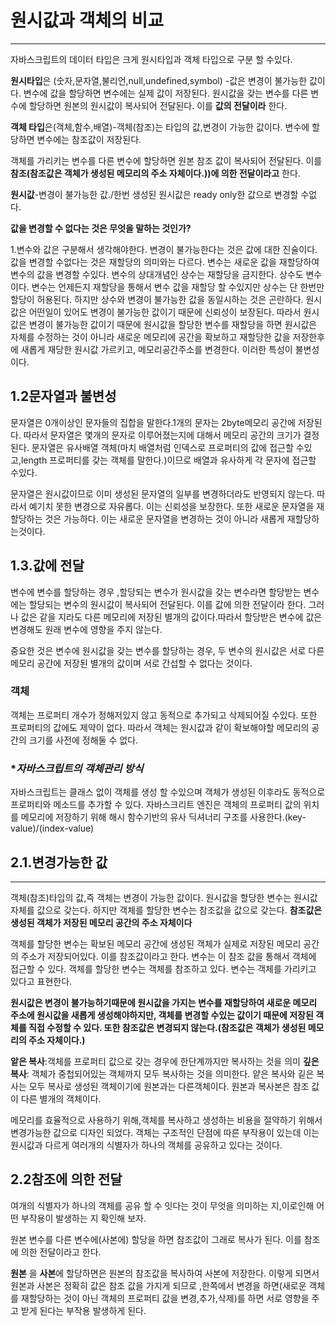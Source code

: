 # 원시값과 객체의 비교

<hr>

자바스크립트의 데이터 타입은 크게 원시타입과 객체 타입으로 구분 할 수있다.

**원시타입**은 (숫자,문자열,불리언,null,undefined,symbol) -값은 변경이 불가능한 값이다. 변수에 값을 할당하면 변수에는 실제 값이 저장된다. 
원시값을 갖는 변수를 다른 변수에 할당하면 원본의 원시값이 복사되어 전달된다.
이를 **값의 전달이라** 한다. 

**객체 타입**은(객체,함수,배열)-객체(참조)는 타입의 값,변경이 가능한 값이다. 변수에 할당하면 변수에는 참조값이 저장된다.

객체를 가리키는 변수를 다른 변수에 할당하면 원본 참조 값이 복사되어 전달된다. 이를  **참조(참조값은 객체가 생성된 메모리의 주소 자체이다.))에 의한 전달이라고** 한다.



**원시값**-변경이 불가능한 값./한번 생성된 원시값은 ready only한 값으로 변경할 수없다.

**값을 변경할 수 없다는 것은 무엇을 말하는 것인가?**

1.변수와 값은 구분해서 생각해야한다. 변경이 불가능한다는 것은 값에 대한 진술이다.
값을 변경할 수없다는 것은 재할당의 의미와는 다르다. 변수는 새로운 값을 재할당하여  변수의 값을 변경할 수있다. 변수의 상대개념인 상수는 재할당을 금지한다. 상수도 변수이다. 변수는 언제든지 재할당을 통해서 변수 값을 재할당 할 수있지만 상수는 단 한번만 할당이 허용된다. 
하지만 상수와 변경이 불가능한 값을 동일시하는 것은 곤란하다. 원시값은 어떤일이 있어도 변경이 불가능한 값이기 때문에 신뢰성이 보장된다.
따라서 원시값은 변경이 불가능한 값이기 때문에 원시값을 할당한 변수를 재할당을 하면 원시값은 자체를 수정하는 것이 아니라  새로운 메모리에 공간을 확보하고 재할당한 값을 저장한후에   새롭게 재당한 원시값 가르키고, 메모리공간주소를 변경한다.
이러한 특성이 불변성이다.

## 1.2문자열과 불변성

문자열은 0개이상인 문자들의 집합을 말한다.1개의 문자는 2byte메모리 공간에 저장된다. 따라서 문자열은 몇개의 문자로 이루어졌는지에 대해서 메모리 공간의 크기가 결정된다.
문자열은 유사배열 객체(마치 배열처럼 인덱스로 프로퍼티의 값에 접근할 수있고,length 프로퍼티를 갖는 객체를 말한다.)이므로 배열과 유사하게 각 문자에 접근할 수있다.

문자열은 원시값이므로 이미 생성된 문자열의 일부를 변경하더라도 반영되지 않는다. 따라서 예기치 못한 변경으로 자유롭다. 이는 신뢰성을 보장한다. 또한 새로운 문자열을 재할당하는 것은 가능하다. 이는 새로운 문자열을 변경하는 것이 아니라 새롭게 재할당하는것이다.

## 1.3.값에 전달

변수에 변수를 할당하는 경우 ,할당되는 변수가 원시값을 갖는 변수라면 할당받는 변수에는 할당되는 변수의 원시값이 복사되어 전달된다. 이를  값에 의한 전달이라 한다.
그러나 값은 같을 지라도 다른 메모리에 저장된 별개의 값이다.따라서 할당받은 변수에 값은 변경해도 원래 변수에 영향을 주지 않는다.

중요한 것은 변수에 원시값을 갖는 변수를 할당하는 경우, 두 변수의 원시값은 서로 다른 메모리 공간에 저장된 별개의 값이며 서로 간섭할 수 없다는 것이다.

### 객체 

객체는 프로퍼티 개수가 정해저있지 않고 동적으로 추가되고 삭제되어질 수있다. 또한 프로퍼티의 값에도 제약이 없다. 따라서 객체는 원시값과 같이 확보해야할 메모리의  공간의 크기를 사전에 정해둘 수 없다.

### **자바스크립트의 객체관리 방식*

자바스크립트는 클래스 없이 객체를 생성  할 수있으며 객체가 생성된 이후라도 동적으로 프로퍼티와 메소드를 추가할 수 있다. 자바스크리트 엔진은 객체의 프로퍼티 값의 위치를 메모리에 저장하기 위해 해시 함수기반의 유사 딕셔너리 구조를 사용한다.(key-value)/(index-value)

## 2.1.변경가능한 값

<hr>

객체(참조)타입의 값,즉 객체는 변경이 가능한 값이다.
원시값을 할당한 변수는 원시값 자체를 값으로 갖는다. 하지만 객체를 할당한 변수는 참조값을 값으로 갖는다. 
 **참조값은 생성된 객체가 저장된 메모리 공간의 주소 자체이다**

 객체를 할당한 변수는 확보된 메모리 공간에 생성된 객체가 실제로 저장된 메모리 공간의 주소가 저장되어있다. 이를 참조값이라고 한다. 변수는 이 참조 값을 통해서 객체에 접근할 수 있다.
객체를 할당한 변수는 객체를 참조하고 있다. 변수는 객체를 가리키고 있다고 표현한다.

**원시값은 변경이 불가능하기때문에  원시값을 가지는 변수를 재할당하여 새로운 메모리 주소에 원시값을 새롭게 생성해야하지만, 객체를 변경할 수있는 값이기 때문에 저장된 객체를 직접 수정할 수 있다.  또한 참조값은 변경되지 않는다.(참조값은 객체가 생성된 메모리의 주소 자체이다.)**

**앝은 복사**:객체를 프로퍼티 값으로 갖는 경우에 한단계까지만 복사하는 것을 의미
**깊은 복사**: 객체가 중첩되어있는 객체까지 모두 복사하는 것을 의미한다.
얕은 복사와 깉은 복사는 모두 복사로 생성된 객체이기에 원본과는 다른객체이다. 원본과 복사본은 참조 값이 다른 별개의 객체이다.

메모리를 효율적으로 사용하기 위해,객체를 복사하고 생성하는 비용을 절약하기 위해서 변경가능한 값으로 디자인 되었다. 객체는 구조적인 단점에 따른 부작용이 있는데 이는 원시값과 다르게 여러개의 식별자가 하나의 객체를 공유하고 있다는 것이다.

## 2.2참조에 의한 전달

여개의 식별자가 하나의 객체를 공유 할 수 잇다는 것이 무엇을 의미하는 지,이로인해 어떤 부작용이 발생하는 지 확인해 보자.

원본 변수를 다른 변수에(사본에) 할당을 하면  참조값이 그래로 복사가 된다.
이를 참조에 의한 전달이라고 한다.

**원본** 을 **사본**에 할당하면은 원본의 참조값을 복사하여 사본에 저장한다. 이렇게 되면서 원본과 사본은 정확히 값은 참조 값을 가지게 되므로 ,한쪽에서 변경을 하면(새로운 객체를 재할당하는 것이 아닌 객체의 프로퍼티 값을 변경,추가,삭제)를 하면 서로 영향을 주고 받게 된다는  부작용 발생하게 된다.











